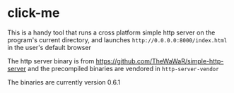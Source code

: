 # click-me

This is a handy tool that runs a cross platform simple http server on the program's current directory, and launches `http://0.0.0.0:8000/index.html` in the user's default browser

The http server binary is from https://github.com/TheWaWaR/simple-http-server and the precompiled binaries are vendored in `http-server-vendor`

The binaries are currently version 0.6.1
